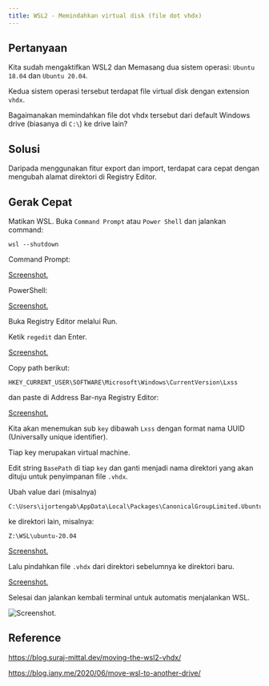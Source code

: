 ```yaml
---
title: WSL2 - Memindahkan virtual disk (file dot vhdx)
---
```


## Pertanyaan

Kita sudah mengaktifkan WSL2 dan Memasang dua sistem operasi: `Ubuntu 18.04` dan `Ubuntu 20.04`.

Kedua sistem operasi tersebut terdapat file virtual disk dengan extension `vhdx`.

Bagaimanakan memindahkan file dot vhdx tersebut dari default Windows drive (biasanya di `C:\`) ke drive lain?

## Solusi

Daripada menggunakan fitur export dan import, terdapat cara cepat dengan mengubah alamat direktori di Registry Editor.

## Gerak Cepat

Matikan WSL. Buka `Command Prompt` atau `Power Shell` dan jalankan command:

```
wsl --shutdown
```

Command Prompt:

[Screenshot.](image://ijortengab.id/2021/screenshot.2021-03-06_19.17.57.jpg)

PowerShell:

[Screenshot.](image://ijortengab.id/2021/screenshot.2021-03-06_19.18.25.jpg)

Buka Registry Editor melalui Run.

Ketik `regedit` dan Enter.

[Screenshot.](image://ijortengab.id/2021/screenshot.2021-03-06_19.11.03.jpg)

Copy path berikut:

```
HKEY_CURRENT_USER\SOFTWARE\Microsoft\Windows\CurrentVersion\Lxss
```

dan paste di Address Bar-nya Registry Editor:

[Screenshot.](image://ijortengab.id/2021/screenshot.2021-03-06_19.12.22.jpg)

Kita akan menemukan sub `key` dibawah `Lxss` dengan format nama UUID (Universally unique identifier).

Tiap key merupakan virtual machine.

Edit string `BasePath` di tiap `key` dan ganti menjadi nama direktori yang akan dituju untuk penyimpanan file `.vhdx`.

Ubah value dari (misalnya)

```
C:\Users\ijortengab\AppData\Local\Packages\CanonicalGroupLimited.Ubuntu20.04onWindows_79rhkp1fndgsc\LocalState
```

ke direktori lain, misalnya:

```
Z:\WSL\ubuntu-20.04
```

[Screenshot.](image://ijortengab.id/2021/screenshot.2021-03-06_19.30.02.jpg)

Lalu pindahkan file `.vhdx` dari direktori sebelumnya ke direktori baru.

[Screenshot.](image://ijortengab.id/2021/screenshot.2021-03-06_19.33.06.jpg)

Selesai dan jalankan kembali terminal untuk automatis menjalankan WSL.

![Screenshot.](image://ijortengab.id/2021/screenshot.2021-03-06_21.28.22.jpg)

## Reference

https://blog.suraj-mittal.dev/moving-the-wsl2-vhdx/

https://blog.iany.me/2020/06/move-wsl-to-another-drive/
